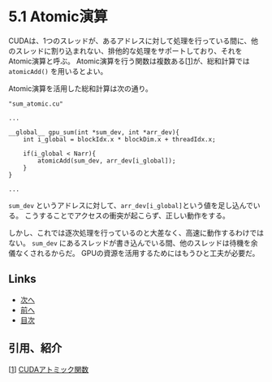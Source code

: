 # 5.1 Atomic演算
CUDAは、1つのスレッドが、あるアドレスに対して処理を行っている間に、他のスレッドに割り込まれない、排他的な処理をサポートしており、それをAtomic演算と呼ぶ。
Atomic演算を行う関数は複数ある[[1]]が、総和計算では `atomicAdd()` を用いるとよい。

Atomic演算を活用した総和計算は次の通り。

```cuda
"sum_atomic.cu"

...

__global__ gpu_sum(int *sum_dev, int *arr_dev){
    int i_global = blockIdx.x * blockDim.x + threadIdx.x;

    if(i_global < Narr){
        atomicAdd(sum_dev, arr_dev[i_global]);
    }
}

...
```

`sum_dev` というアドレスに対して、`arr_dev[i_global]`という値を足し込んでいる。
こうすることでアクセスの衝突が起こらず、正しい動作をする。

しかし、これでは逐次処理を行っているのと大差なく、高速に動作するわけではない。
`sum_dev` にあるスレッドが書き込んでいる間、他のスレッドは待機を余儀なくされるからだ。
GPUの資源を活用するためにはもうひと工夫が必要だ。

## Links
* [次へ](./5.2.md)
* [前へ](./5.0.md)
* [目次](./index.md)

## 引用、紹介

[[1]] [CUDAアトミック関数][1]

[1]: http://www.slis.tsukuba.ac.jp/~fujisawa.makoto.fu/cgi-bin/wiki/index.php?CUDA%A5%A2%A5%C8%A5%DF%A5%C3%A5%AF%B4%D8%BF%F4